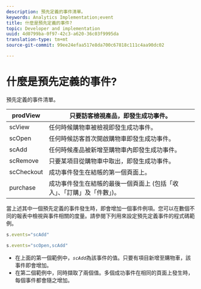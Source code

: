 ```yaml
---
description: 預先定義的事件清單。
keywords: Analytics Implementation;event
title: 什麼是預先定義的事件?
topic: Developer and implementation
uuid: 4d0799ba-0f97-42c3-a620-36c03f9995da
translation-type: tm+mt
source-git-commit: 99ee24efaa517e8da700c67818c111c4aa90dc02

---
```



# 什麼是預先定義的事件?

預先定義的事件清單。

| prodView | 只要訪客檢視產品，即發生成功事件。 |
|---|---|
| scView | 任何時候購物車被檢視即發生成功事件。 |
| scOpen | 任何時候訪客首次開啟購物車即發生成功事件。 |
| scAdd | 任何時候產品被新增至購物車內即發生成功事件。 |
| scRemove | 只要某項目從購物車中取出，即發生成功事件。 |
| scCheckout | 成功事件發生在結帳的第一個頁面上。 |
| purchase | 成功事件發生在結帳的最後一個頁面上 (包括「收入」、「訂購」及「件數」)。 |

當上述其中一個預先定義的事件發生時，即會增加一個事件例項。您可以在數個不同的報表中檢視與事件相關的度量。請參閱下列用來設定預先定義事件的程式碼範例。

```js
s.events="scAdd"
```

```js
s.events="scOpen,scAdd"
```

* 在上面的第一個範例中，*`scAdd`*&#x200B;為該事件的值。只要有項目新增至購物車，該事件即會增加。
* 在第二個範例中，同時擷取了兩個值。多個成功事件在相同的頁面上發生時，每個事件都會隨之增加。

